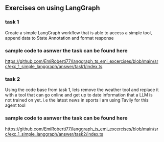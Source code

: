 ## Exercises on using LangGraph

### task 1

Create a simple LangGraph workflow that is able
to access a simple tool, append data to State Annotation
and format response

### sample code to asnwer the task can be found here

https://github.com/EmiRoberti77/langgraph_ts_emi_excercises/blob/main/src/exc_1_simple_langgraph/answer/task1/index.ts

### task 2

Using the code base from task 1, lets remove the weather tool and replace it with a tool that can go online
and get up to date information that a LLM is not trained on yet. i.e the latest news in sports
I am using Tavily for this agent tool

### sample code to asnwer the task can be found here

https://github.com/EmiRoberti77/langgraph_ts_emi_excercises/blob/main/src/exc_1_simple_langgraph/answer/task2/index.ts
